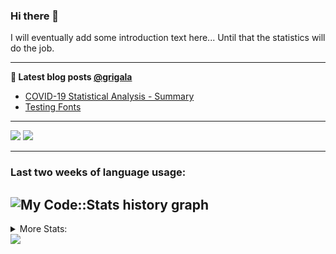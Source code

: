 ### Hi there 👋

I will eventually add some introduction text here... Until that the statistics will do the job. 

<!--
**grigala/grigala** is a ✨ _special_ ✨ repository because its `README.md` (this file) appears on your GitHub profile.

Here are some ideas to get you started:

- 🔭 I’m currently working on ...
- 🌱 I’m currently learning ...
- 👯 I’m looking to collaborate on ...
- 🤔 I’m looking for help with ...
- 💬 Ask me about ...
- 📫 How to reach me: ...
- 😄 Pronouns: ...
- ⚡ Fun fact: ...
-->

---

**📕 Latest blog posts [@grigala](https://grigala.github.io/blog/)**
<!-- BLOG-POST-LIST:START -->
- [COVID-19 Statistical Analysis - Summary](https://grigala.github.io/posts/2020/03/covid-19/)
- [Testing Fonts](https://grigala.github.io/posts/2019/12/testing-fonts/)
<!-- BLOG-POST-LIST:END -->

 ---
 
![](https://grigala-stats.vercel.app/api?username=grigala&count_private=true&show_icons=true&line_height=21&title_color=009930&icon_color=009930) ![](https://grigala-stats.vercel.app/api/top-langs/?username=grigala&layout=compact&title_color=009930)

<!-- images are not the same line
<p align = "center">
    <img src="https://github-readme-stats.vercel.app/api?username=grigala&count_private=true&show_icons=true&theme=dark&line_height=33" width="48%">
    <img src="https://github-readme-stats.vercel.app/api/top-langs/?username=grigala&layout=compact&theme=dark" width="48%">
</p> -->

---
### Last two weeks of language usage:

![My Code::Stats history graph](https://codestats-profile-readme.herokuapp.com/history-graph/grigala?max_languages=10)
---
<details>
<summary> More Stats: </summary>
  
<!--START_SECTION:waka-->
📊 **This Week I Spent My Time On** 

```text
⌚︎ Time Zone: Europe/Zurich

💬 Programming Languages: 
Java                     16 hrs 41 mins      ██████████████████░░░░░░░   74.03% 
Python                   1 hr 36 mins        █░░░░░░░░░░░░░░░░░░░░░░░░   7.11% 
Asciidoc                 1 hr 29 mins        █░░░░░░░░░░░░░░░░░░░░░░░░   6.59% 
Scala                    59 mins             █░░░░░░░░░░░░░░░░░░░░░░░░   4.42% 
XML                      43 mins             ░░░░░░░░░░░░░░░░░░░░░░░░░   3.18%

🔥 Editors: 
IntelliJ                 19 hrs 6 mins       █████████████████████░░░░   84.71% 
PyCharm                  1 hr 41 mins        ██░░░░░░░░░░░░░░░░░░░░░░░   7.52% 
Vim                      1 hr 31 mins        █░░░░░░░░░░░░░░░░░░░░░░░░   6.74% 
VS Code                  10 mins             ░░░░░░░░░░░░░░░░░░░░░░░░░   0.79% 
CLion                    3 mins              ░░░░░░░░░░░░░░░░░░░░░░░░░   0.24%

💻 Operating System: 
Mac                      18 hrs 36 mins      ████████████████████░░░░░   82.5% 
Windows                  2 hrs 43 mins       ███░░░░░░░░░░░░░░░░░░░░░░   12.07% 
Linux                    1 hr 13 mins        █░░░░░░░░░░░░░░░░░░░░░░░░   5.43%

```

**I Mostly Code in Java** 

```text
Java                     6 repos             ████░░░░░░░░░░░░░░░░░░░░░   18.75% 
C++                      3 repos             ██░░░░░░░░░░░░░░░░░░░░░░░   9.38% 
Scala                    3 repos             ██░░░░░░░░░░░░░░░░░░░░░░░   9.38% 
Dart                     3 repos             ██░░░░░░░░░░░░░░░░░░░░░░░   9.38% 
Python                   2 repos             █░░░░░░░░░░░░░░░░░░░░░░░░   6.25%

```



<!--END_SECTION:waka-->

![My Code::Stats history graph](https://codestats-readme.wegfan.cn/history-graph/grigala)
---
</details>

<img src="https://komarev.com/ghpvc/?username=grigala&color=009930"/>

<!-- an additional pinned repositiroes -->
<!-- ![ReadMe Card](https://grigala-stats.vercel.app/api/pin/?username=grigala&repo=3DMMDepthFitting&title_color=008800) -->
